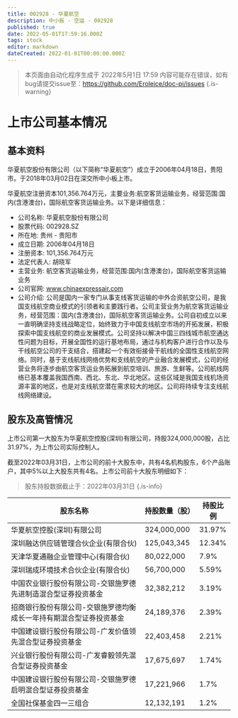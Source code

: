 ```yaml
---
title: 002928 - 华夏航空
description: 中小板 - 空运 - 002928
published: true
date: 2022-05-01T17:59:16.000Z
tags: stock
editor: markdown
dateCreated: 2022-01-01T00:00:00.000Z
---
```


> 本页面由自动化程序生成于 2022年5月1日 17:59
> 内容可能存在错误，如有bug请提交issue至：https://github.com/Eroleice/doc-pi/issues
{.is-warning}

# 上市公司基本情况

## 基本资料

华夏航空股份有限公司（以下简称“华夏航空”）成立于2006年04月18日，贵阳市。于2018年03月02日在深交所中小板上市。

华夏航空注册资本101,356.764万元，主要业务:航空客货运输业务，经营范围:国内(含港澳台)，国际航空客货运输业务。以下是详细信息：

- 公司名称: 华夏航空股份有限公司
- 股票代码: 002928.SZ
- 所在地: 贵州 - 贵阳市
- 成立日期: 2006年04月18日
- 注册资本: 101,356.764万元
- 法定代表人: 胡晓军
- 主营业务: 航空客货运输业务，经营范围:国内(含港澳台)，国际航空客货运输业务
- 公司官网: www.chinaexpressair.com
- 公司介绍: 公司是国内一家专门从事支线客货运输的中外合资航空公司，是我国支线航空商业模式的引领者和主要践行者。公司主营业务为航空客货运输业务，经营范围：国内(含港澳台)，国际航空客货运输业务。公司自初成立以来一直明确坚持支线战略定位，始终致力于中国支线航空市场的开拓发展，积极探索中国支线航空的商业发展模式。公司坚持以解决中国三四线城市航空通达性问题为目标，开展全国性的运行基地布局，通过与机构客户进行合作以及与干线航空公司的干支结合，搭建起一个有效衔接骨干航线的全国性支线航空网络。同时，基于支线航线网络优势和支线航空的产业融合发展模式，公司的经营业务将逐步由航空客货运业务拓展到航空培训、旅游、生鲜等。公司航线网络已基本覆盖我国西南、西北、东北、华北地区。这些区域是我国支线机场资源丰富的地区，也是对支线航空潜在需求较大的地区。公司将持续专注支线航线网络建设。


## 股东及高管情况

上市公司第一大股东为华夏航空控股(深圳)有限公司，持股324,000,000股，占比31.97%，为上市公司实际控制人。

截至2022年03月31日，上市公司的前十大股东中，共有4名机构股东，6个产品账户，其中5%以上大股东共有4名。上市公司前十大股东明细如下：

> 股东持股数据截止于：2022年03月31日
{.is-info}

| 股东名称 | 持股数量（股） | 持股比例 |
| --- | --- | --- |
| 华夏航空控股(深圳)有限公司 | 324,000,000 | 31.97% |
| 深圳融达供应链管理合伙企业(有限合伙) | 125,043,345 | 12.34% |
| 天津华夏通融企业管理中心(有限合伙) | 80,022,000 | 7.9% |
| 深圳瑞成环境技术合伙企业(有限合伙) | 56,700,000 | 5.59% |
| 中国农业银行股份有限公司-交银施罗德先进制造混合型证券投资基金 | 32,382,212 | 3.19% |
| 招商银行股份有限公司-交银施罗德均衡成长一年持有期混合型证券投资基金 | 24,189,376 | 2.39% |
| 中国建设银行股份有限公司-广发价值领先混合型证券投资基金 | 22,403,458 | 2.21% |
| 兴业银行股份有限公司-广发睿毅领先混合型证券投资基金 | 17,675,697 | 1.74% |
| 中国建设银行股份有限公司-交银施罗德启明混合型证券投资基金 | 17,221,966 | 1.7% |
| 全国社保基金四一三组合 | 12,132,191 | 1.2% |




